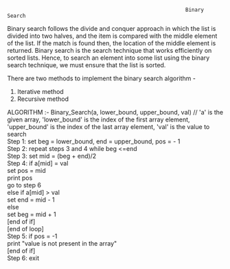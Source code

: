                                                               Binary Search
Binary search follows the divide and conquer approach in which the list is divided into two halves, and the item is compared with the middle element of the list. If the match is found then, the location of the middle element is returned.
Binary search is the search technique that works efficiently on sorted lists. Hence, to search an element into some list using the binary search technique, we must ensure that the list is sorted.

There are two methods to implement the binary search algorithm -
1. Iterative method
2. Recursive method

ALGORITHM :- Binary_Search(a, lower_bound, upper_bound, val) // 'a' is the given array, 'lower_bound' is the index of the first array element, 'upper_bound' is the index of the last array element, 'val' is the value to search  
Step 1: set beg = lower_bound, end = upper_bound, pos = - 1  
Step 2: repeat steps 3 and 4 while beg <=end  
Step 3: set mid = (beg + end)/2  
Step 4: if a[mid] = val  
set pos = mid  
print pos  
go to step 6  
else if a[mid] > val  
set end = mid - 1  
else  
set beg = mid + 1  
[end of if]  
[end of loop]  
Step 5: if pos = -1  
print "value is not present in the array"  
[end of if]  
Step 6: exit 
